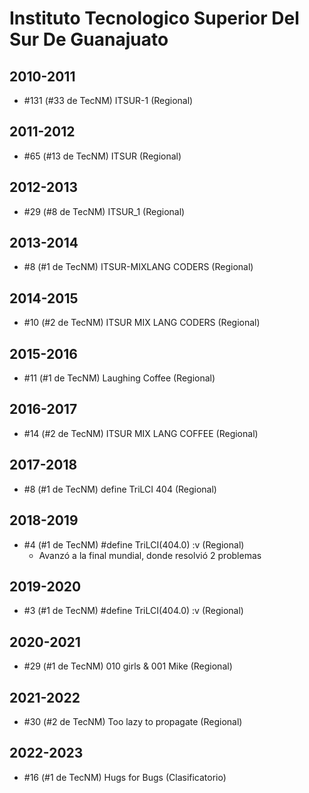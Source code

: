 # Instituto Tecnologico Superior Del Sur De Guanajuato

## 2010-2011

- #131 (#33 de TecNM) ITSUR-1 (Regional)

## 2011-2012

- #65 (#13 de TecNM) ITSUR (Regional)

## 2012-2013

- #29 (#8 de TecNM) ITSUR_1 (Regional)

## 2013-2014

- #8 (#1 de TecNM) ITSUR-MIXLANG CODERS (Regional)

## 2014-2015

- #10 (#2 de TecNM) ITSUR MIX LANG CODERS (Regional)

## 2015-2016

- #11 (#1 de TecNM) Laughing Coffee (Regional)

## 2016-2017

- #14 (#2 de TecNM) ITSUR MIX LANG COFFEE (Regional)

## 2017-2018

- #8 (#1 de TecNM) define TriLCI 404 (Regional)

## 2018-2019

- #4 (#1 de TecNM) #define TriLCI(404.0) :v (Regional)
  - Avanzó a la final mundial, donde resolvió 2 problemas

## 2019-2020

- #3 (#1 de TecNM) #define TriLCI(404.0) :v (Regional)

## 2020-2021

- #29 (#1 de TecNM) 010 girls & 001 Mike (Regional)

## 2021-2022

- #30 (#2 de TecNM) Too lazy to propagate (Regional)

## 2022-2023

- #16 (#1 de TecNM) Hugs for Bugs (Clasificatorio)


